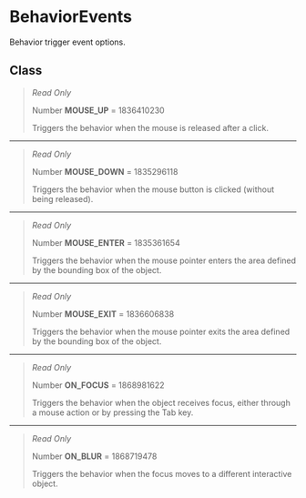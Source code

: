 # BehaviorEvents
Behavior trigger event options.

## Class
> *Read Only* 
> 
> Number **MOUSE_UP** = 1836410230
> 
> Triggers the behavior when the mouse is released after a click.
*** 
> *Read Only* 
> 
> Number **MOUSE_DOWN** = 1835296118
> 
> Triggers the behavior when the mouse button is clicked (without being released).
*** 
> *Read Only* 
> 
> Number **MOUSE_ENTER** = 1835361654
> 
> Triggers the behavior when the mouse pointer enters the area defined by the bounding box of the object.
*** 
> *Read Only* 
> 
> Number **MOUSE_EXIT** = 1836606838
> 
> Triggers the behavior when the mouse pointer exits the area defined by the bounding box of the object.
*** 
> *Read Only* 
> 
> Number **ON_FOCUS** = 1868981622
> 
> Triggers the behavior when the object receives focus, either through a mouse action or by pressing the Tab key.
*** 
> *Read Only* 
> 
> Number **ON_BLUR** = 1868719478
> 
> Triggers the behavior when the focus moves to a different interactive object.


